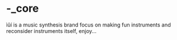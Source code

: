 # -_core
ìûí is a music synthesis brand focus on making fun instruments and reconsider instruments itself, enjoy...
